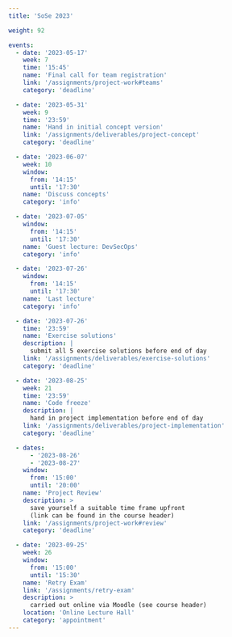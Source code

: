 ```yaml
---
title: 'SoSe 2023'

weight: 92

events:
  - date: '2023-05-17'
    week: 7
    time: '15:45'
    name: 'Final call for team registration'
    link: '/assignments/project-work#teams'
    category: 'deadline'

  - date: '2023-05-31'
    week: 9
    time: '23:59'
    name: 'Hand in initial concept version'
    link: '/assignments/deliverables/project-concept'
    category: 'deadline'

  - date: '2023-06-07'
    week: 10
    window:
      from: '14:15'
      until: '17:30'
    name: 'Discuss concepts'
    category: 'info'

  - date: '2023-07-05'
    window:
      from: '14:15'
      until: '17:30'
    name: 'Guest lecture: DevSecOps'
    category: 'info'

  - date: '2023-07-26'
    window:
      from: '14:15'
      until: '17:30'
    name: 'Last lecture'
    category: 'info'

  - date: '2023-07-26'
    time: '23:59'
    name: 'Exercise solutions'
    description: |
      submit all 5 exercise solutions before end of day
    link: '/assignments/deliverables/exercise-solutions'
    category: 'deadline'

  - date: '2023-08-25'
    week: 21
    time: '23:59'
    name: 'Code freeze'
    description: |
      hand in project implementation before end of day
    link: '/assignments/deliverables/project-implementation'
    category: 'deadline'

  - dates:
      - '2023-08-26'
      - '2023-08-27'
    window:
      from: '15:00'
      until: '20:00'
    name: 'Project Review'
    description: >
      save yourself a suitable time frame upfront
      (link can be found in the course header)
    link: '/assignments/project-work#review'
    category: 'deadline'

  - date: '2023-09-25'
    week: 26
    window:
      from: '15:00'
      until: '15:30'
    name: 'Retry Exam'
    link: '/assignments/retry-exam'
    description: >
      carried out online via Moodle (see course header)
    location: 'Online Lecture Hall'
    category: 'appointment'
---
```



<!--SHOW IN MENU-->
